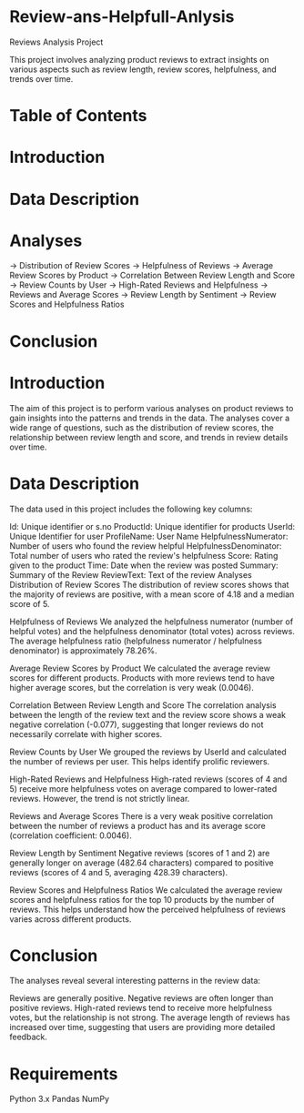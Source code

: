 # Review-ans-Helpfull-Anlysis
Reviews Analysis Project

This project involves analyzing product reviews to extract insights on various aspects such as review length, review scores, helpfulness, and trends over time.

# Table of Contents
# Introduction
# Data Description
# Analyses
-> Distribution of Review Scores
-> Helpfulness of Reviews
-> Average Review Scores by Product
-> Correlation Between Review Length and Score
-> Review Counts by User
-> High-Rated Reviews and Helpfulness
-> Reviews and Average Scores
-> Review Length by Sentiment
-> Review Scores and Helpfulness Ratios
# Conclusion

# Introduction
The aim of this project is to perform various analyses on product reviews to gain insights into the patterns and trends in the data. The analyses cover a wide range of questions, such as the distribution of review scores, the relationship between review length and score, and trends in review details over time.

# Data Description
The data used in this project includes the following key columns:

Id: Unique identifier or s.no
ProductId: Unique identifier for products
UserId: Unique Identifier for user
ProfileName: User Name 
HelpfulnessNumerator: Number of users who found the review helpful
HelpfulnessDenominator: Total number of users who rated the review's helpfulness
Score: Rating given to the product
Time: Date when the review was posted
Summary: Summary of the Review
ReviewText: Text of the review
Analyses
Distribution of Review Scores
The distribution of review scores shows that the majority of reviews are positive, with a mean score of 4.18 and a median score of 5.

Helpfulness of Reviews
We analyzed the helpfulness numerator (number of helpful votes) and the helpfulness denominator (total votes) across reviews. The average helpfulness ratio (helpfulness numerator / helpfulness denominator) is approximately 78.26%.

Average Review Scores by Product
We calculated the average review scores for different products. Products with more reviews tend to have higher average scores, but the correlation is very weak (0.0046).

Correlation Between Review Length and Score
The correlation analysis between the length of the review text and the review score shows a weak negative correlation (-0.077), suggesting that longer reviews do not necessarily correlate with higher scores.

Review Counts by User
We grouped the reviews by UserId and calculated the number of reviews per user. This helps identify prolific reviewers.

High-Rated Reviews and Helpfulness
High-rated reviews (scores of 4 and 5) receive more helpfulness votes on average compared to lower-rated reviews. However, the trend is not strictly linear.

Reviews and Average Scores
There is a very weak positive correlation between the number of reviews a product has and its average score (correlation coefficient: 0.0046).

Review Length by Sentiment
Negative reviews (scores of 1 and 2) are generally longer on average (482.64 characters) compared to positive reviews (scores of 4 and 5, averaging 428.39 characters).

Review Scores and Helpfulness Ratios
We calculated the average review scores and helpfulness ratios for the top 10 products by the number of reviews. This helps understand how the perceived helpfulness of reviews varies across different products.

# Conclusion
The analyses reveal several interesting patterns in the review data:

Reviews are generally positive.
Negative reviews are often longer than positive reviews.
High-rated reviews tend to receive more helpfulness votes, but the relationship is not strong.
The average length of reviews has increased over time, suggesting that users are providing more detailed feedback.

# Requirements
Python 3.x
Pandas
NumPy
